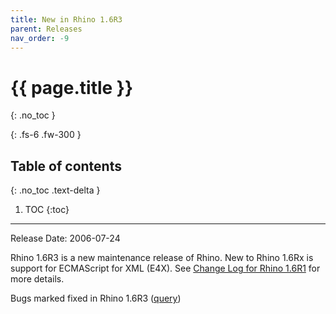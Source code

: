 ```yaml
---
title: New in Rhino 1.6R3
parent: Releases
nav_order: -9
---
```


# {{ page.title }}
{: .no_toc }

{: .fs-6 .fw-300 }

## Table of contents
{: .no_toc .text-delta }

1. TOC
{:toc}

---
Release Date: 2006-07-24

Rhino 1.6R3 is a new maintenance release of Rhino. New to Rhino 1.6Rx is support for ECMAScript for XML (E4X). See [Change Log for Rhino 1.6R1](./new_in_rhino_1.6r1) for more details.

Bugs marked fixed in Rhino 1.6R3 ([query](https://bugzilla.mozilla.org/buglist.cgi?query_format=advanced&short_desc_type=allwordssubstr&short_desc=&product=Rhino%20graveyard&long_desc_type=substring&long_desc=&bug_file_loc_type=allwordssubstr&bug_file_loc=&status_whiteboard_type=allwordssubstr&status_whiteboard=&keywords_type=allwords&keywords=&resolution=FIXED&emailassigned_to1=1&emailtype1=exact&email1=&emailassigned_to2=1&emailreporter2=1&emailqa_contact2=1&emailtype2=exact&email2=&bugidtype=include&bug_id=&votes=&chfieldfrom=2005-08-22&chfieldto=2006-07-24&chfield=resolution&chfieldvalue=FIXED&cmdtype=doit&order=Reuse+same+sort+as+last+time&field0-0-0=noop&type0-0-0=noop&value0-0-0=))